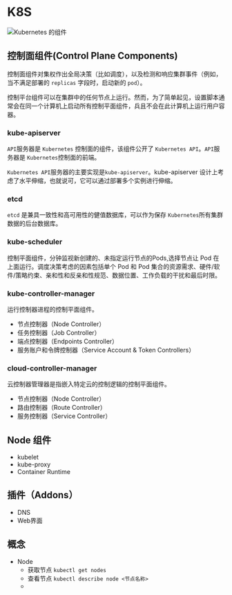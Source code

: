 

# K8S



![Kubernetes 的组件](https://d33wubrfki0l68.cloudfront.net/2475489eaf20163ec0f54ddc1d92aa8d4c87c96b/e7c81/images/docs/components-of-kubernetes.svg)

## 控制面组件(Control Plane Components)

控制面组件对集权作出全局决策（比如调度），以及检测和响应集群事件（例如，当不满足部署的 `replicas` 字段时，启动新的 `pod`）。

控制平台组件可以在集群中的任何节点上运行。然而，为了简单起见，设置脚本通常会在同一个计算机上启动所有控制平面组件，兵且不会在此计算机上运行用户容器。

### kube-apiserver

`API`服务器是 `Kubernetes` 控制面的组件，该组件公开了 `Kubernetes API`。`API`服务器是 `Kubernetes`控制面的前端。

`Kubernetes API`服务器的主要实现是`kube-apiserver`。kube-apiserver 设计上考虑了水平伸缩，也就说可，它可以通过部署多个实例进行伸缩。



### etcd

`etcd` 是兼具一致性和高可用性的健值数据库，可以作为保存 `Kubernetes`所有集群数据的后台数据库。



### kube-scheduler

控制平面组件，分钟监视新创建的、未指定运行节点的Pods,选择节点让 Pod 在上面运行。调度决策考虑的因素包括单个 Pod 和 Pod 集合的资源需求、硬件/软件/策略约束、亲和性和反亲和性规范、数据位置、工作负载的干扰和最后时限。



### kube-controller-manager

运行控制器进程的控制平面组件。

- 节点控制器（Node Controller）
- 任务控制器（Job Controller）
- 端点控制器（Endpoints Controller）
- 服务账户和令牌控制器（Service Account & Token Controllers）



### cloud-controller-manager

云控制器管理器是指嵌入特定云的控制逻辑的控制平面组件。

- 节点控制器（Node Controller）
- 路由控制器（Route Controller）
- 服务控制器（Service Controller）





## Node 组件

- kubelet
- kube-proxy
- Container Runtime



## 插件（Addons）

- DNS
- Web界面





## 概念

- Node
  - 获取节点 `kubectl get nodes`
  - 查看节点 `kubectl describe node <节点名称>`
  - 